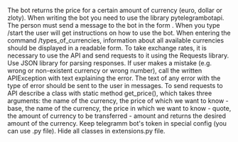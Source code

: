 The bot returns the price for a certain amount of currency (euro, dollar or zloty). When writing the bot you need to use the library pytelegrambotapi. The person must send a message to the bot in the form <name of the currency whose price he wants to know> <name of the currency in which you want to know the price of the first currency> <number of the first currency>. When you type /start the user will get instructions on how to use the bot. When entering the command /types_of_currencies, information about all available currencies should be displayed in a readable form. To take exchange rates, it is necessary to use the API and send requests to it using the Requests library. Use JSON library for parsing responses. If user makes a mistake (e.g. wrong or non-existent currency or wrong number), call the written APIException with text explaining the error. The text of any error with the type of error should be sent to the user in messages. To send requests to API describe a class with static method get_price(), which takes three arguments: the name of the currency, the price of which we want to know - base, the name of the currency, the price in which we want to know - quote, the amount of currency to be transferred - amount and returns the desired amount of the currency. Keep telegramm bot's token in special config (you can use .py file). Hide all classes in extensions.py file.
